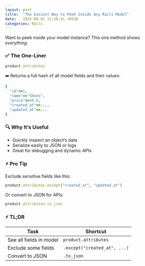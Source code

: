 ```yaml
---
layout: post
title:  "The Easiest Way to Peek Inside Any Rails Model"
date:   2025-08-01 11:28:41 +0530
categories: Rails
---
```


Want to peek inside your model instance?
This one method shows *everything*.

### ✅ The One-Liner

```ruby
product.attributes
````

➡️ Returns a full hash of all model fields and their values:

```ruby
{
  "id"=>1,
  "name"=>"Shoes",
  "price"=>99.0,
  "created_at"=>...,
  "updated_at"=>...
}
```

### 🔍 Why It’s Useful

* Quickly inspect an object’s data
* Serialize easily to JSON or logs
* Great for debugging and dynamic APIs

### ⚡ Pro Tip

Exclude sensitive fields like this:

```ruby
product.attributes.except("created_at", "updated_at")
```

Or convert to JSON for APIs:

```ruby
product.attributes.to_json
```

### ⚡ TL;DR

| Task                    | Shortcut                     |
| ----------------------- | ---------------------------- |
| See all fields in model | `product.attributes`         |
| Exclude some fields     | `.except("created_at", ...)` |
| Convert to JSON         | `.to_json`                   |


